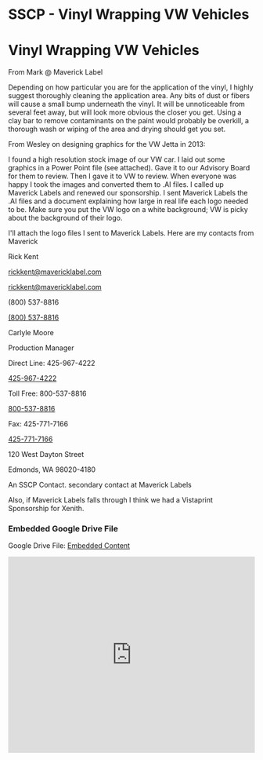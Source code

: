 # SSCP - Vinyl Wrapping VW Vehicles

# Vinyl Wrapping VW Vehicles

From Mark @ Maverick Label

Depending on how particular you are for the application of the vinyl, I highly suggest thoroughly cleaning the application area. Any bits of dust or fibers will cause a small bump underneath the vinyl. It will be unnoticeable from several feet away, but will look more obvious the closer you get. Using a clay bar to remove contaminants on the paint would probably be overkill, a thorough wash or wiping of the area and drying should get you set.

From Wesley on designing graphics for the VW Jetta in 2013:

I found a high resolution stock image of our VW car. I laid out some graphics in a Power Point file (see attached). Gave it to our Advisory Board for them to review. Then I gave it to VW to review. When everyone was happy I took the images and converted them to .AI files. I called up Maverick Labels and renewed our sponsorship. I sent Maverick Labels the .AI files and a document explaining how large in real life each logo needed to be. Make sure you put the VW logo on a white background; VW is picky about the background of their logo.

I'll attach the logo files I sent to Maverick Labels. Here are my contacts from Maverick

Rick Kent            

rickkent@mavericklabel.com    

[rickkent@mavericklabel.com](mailto:rickkent@mavericklabel.com)

(800) 537-8816

[(800) 537-8816](tel:%28800%29%20537-8816)

Carlyle Moore

Production Manager

Direct Line: 425-967-4222

[425-967-4222](tel:425-967-4222)

Toll Free: 800-537-8816

[800-537-8816](tel:800-537-8816)

Fax: 425-771-7166

[425-771-7166](tel:425-771-7166)

120 West Dayton Street

Edmonds, WA 98020-4180

An SSCP Contact. secondary contact at Maverick Labels

Also, if Maverick Labels falls through I think we had a Vistaprint Sponsorship for Xenith.

[](https://drive.google.com/folderview?id=15UXK4Q94bmSqFxoQG3hbtZi7LCCKUXAx)

### Embedded Google Drive File

Google Drive File: [Embedded Content](https://drive.google.com/embeddedfolderview?id=15UXK4Q94bmSqFxoQG3hbtZi7LCCKUXAx#list)

<iframe width="100%" height="400" src="https://drive.google.com/embeddedfolderview?id=15UXK4Q94bmSqFxoQG3hbtZi7LCCKUXAx#list" frameborder="0"></iframe>

